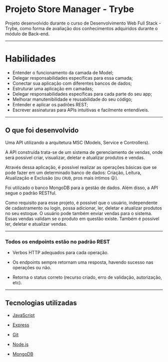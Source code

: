 # Projeto Store Manager - Trybe

Projeto desenvolvido durante o curso de Desenvolvimento Web Full Stack - Trybe, como forma de avaliação dos conhecimentos adquiridos durante o módulo de Back-end.

---

# Habilidades

- Entender o funcionamento da camada de Model;
- Delegar responsabilidades específicas para essa camada;
- Conectar sua aplicação com diferentes bancos de dados;
- Estruturar uma aplicação em camadas;
- Delegar responsabilidades específicas para cada parte do seu app;
- Melhorar manutenibilidade e reusabilidade do seu código;
- Entender e aplicar os padrões REST;
- Escrever assinaturas para APIs intuitivas e facilmente entendíveis.

---

## O que foi desenvolvido

Uma API utilizando a arquitetura MSC (Models, Service e Controllers).

A API construída trata-se de um sistema de gerenciamento de vendas, onde será possível criar, visualizar, deletar e atualizar produtos e vendas.

Através dessa aplicação, é possível realizar as operações básicas que se pode fazer em um determinado banco de dados: Criação, Leitura, Atualização e Exclusão (ou `CRUD`, pros mais íntimos 😜).

Foi utilizado o banco MongoDB para a gestão de dados. Além disso, a API segue o padrão RESTful.

Como requisito para esse projeto, é possível que o usuário, independente de cadastramento ou login, possa adicionar, ler, deletar e atualizar produtos no seu estoque. O usuário pode também enviar vendas para o sistema. Essas vendas validam se o produto em questão existe. Também é possível ler, deletar e atualizar vendas.

---
### Todos os endpoints estão no padrão REST

- Verbos HTTP adequados para cada operação.

- Os endpoints sempre retornam uma resposta, havendo sucesso nas operações ou não.

- Retorna o status correto (recurso criado, erro de validação, autorização, etc).

---

## Tecnologias utilizadas

- [JavaScript](https://developer.mozilla.org/en-US/docs/Web/JavaScript)

- [Express](https://expressjs.com/pt-br/)

- [Git](https://git-scm.com/)

- [Node.js](https://nodejs.org/en/)

- [MongoDB](https://www.mongodb.com/)
